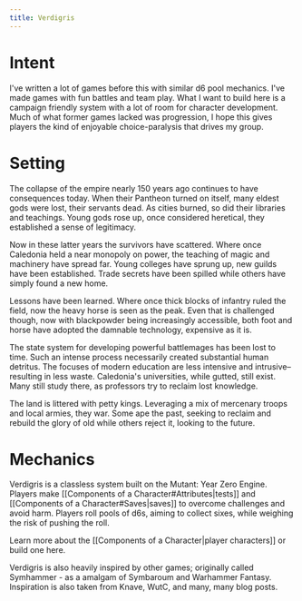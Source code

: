 ```yaml
---
title: Verdigris
---
```


# Intent
I've written a lot of games before this with similar d6 pool mechanics. I've made games with fun battles and team play. What I want to build here is a campaign friendly system with a lot of room for character development. Much of what former games lacked was progression, I hope this gives players the kind of enjoyable choice-paralysis that drives my group. 
# Setting
The collapse of the empire nearly 150 years ago continues to have consequences today. When their Pantheon turned on itself, many eldest gods were lost, their servants dead. As cities burned, so did their libraries and teachings. Young gods rose up, once considered heretical, they established a sense of legitimacy. 

Now in these latter years the survivors have scattered. Where once Caledonia held a near monopoly on power, the teaching of magic and machinery have spread far. Young colleges have sprung up, new guilds have been established. Trade secrets have been spilled while others have simply found a new home.

Lessons have been learned. Where once thick blocks of infantry ruled the field, now the heavy horse is seen as the peak. Even that is challenged though, now with blackpowder being increasingly accessible, both foot and horse have adopted the damnable technology, expensive as it is.

The state system for developing powerful battlemages has been lost to time. Such an intense process necessarily created substantial human detritus. The focuses of modern education are less intensive and intrusive–resulting in less waste. Caledonia's universities, while gutted, still exist. Many still study there, as professors try to reclaim lost knowledge. 

The land is littered with petty kings. Leveraging a mix of mercenary troops and local armies, they war. Some ape the past, seeking to reclaim and rebuild the glory of old while others reject it, looking to the future.
# Mechanics
Verdigris is a classless system built on the Mutant: Year Zero Engine. Players make [[Components of a Character#Attributes|tests]] and [[Components of a Character#Saves|saves]] to overcome challenges and avoid harm. Players roll pools of d6s, aiming to collect sixes, while weighing the risk of pushing the roll.

Learn more about the [[Components of a Character|player characters]] or build one here.

Verdigris is also heavily inspired by other games; originally called Symhammer - as a amalgam of Symbaroum and Warhammer Fantasy. Inspiration is also taken from Knave, WutC, and many, many blog posts.
